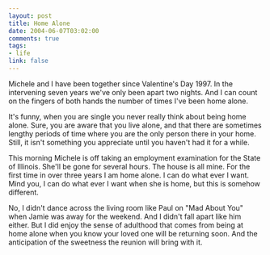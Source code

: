 ```yaml
--- 
layout: post
title: Home Alone
date: 2004-06-07T03:02:00
comments: true
tags:
- life
link: false
---
```

Michele and I have been together since Valentine's Day 1997. In the intervening  seven years we've only been apart two nights. And I can count on the fingers of both hands the number of times I've been home alone.

It's funny, when you are single you never really think about being home alone. Sure, you are aware that you live alone, and that there are sometimes lengthy periods of time where you are the only person there in your home. Still, it isn't something you appreciate until you haven't had it for a while.

This morning Michele is off taking an employment examination for the State of Illinois. She'll be gone for several hours. The house is all mine. For the first time in over three years I am home alone. I can do what ever I want. Mind you, I can do what ever I want when she is home, but this is somehow different.

No, I didn't dance across the living room like Paul on "Mad About You" when Jamie was away for the weekend. And I didn't fall apart like him either. But I did enjoy the sense of adulthood that comes from being at home alone when you know your loved one will be returning soon. And the anticipation of the sweetness the reunion will bring with it.
